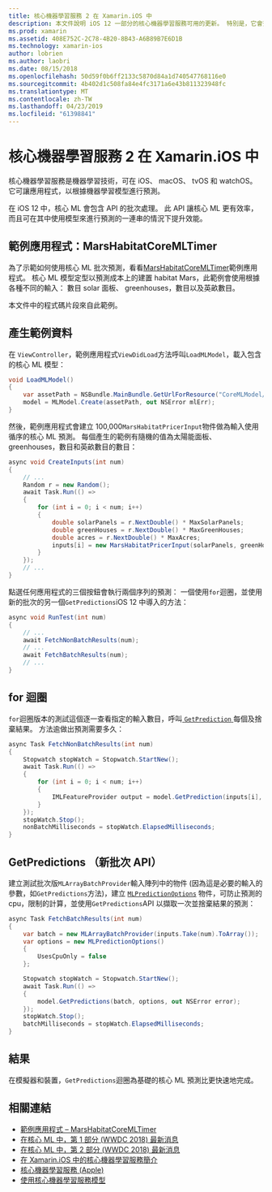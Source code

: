 ```yaml
---
title: 核心機器學習服務 2 在 Xamarin.iOS 中
description: 本文件說明 iOS 12 一部分的核心機器學習服務可用的更新。 特別是，它會查看新的批次預測 API 相關聯的效能改進。
ms.prod: xamarin
ms.assetid: 408E752C-2C78-4B20-8B43-A6B89B7E6D1B
ms.technology: xamarin-ios
author: lobrien
ms.author: laobri
ms.date: 08/15/2018
ms.openlocfilehash: 50d59f0b6ff2133c5870d84a1d740547768116e0
ms.sourcegitcommit: 4b402d1c508fa84e4fc3171a6e43b811323948fc
ms.translationtype: MT
ms.contentlocale: zh-TW
ms.lasthandoff: 04/23/2019
ms.locfileid: "61398841"
---
```

# <a name="core-ml-2-in-xamarinios"></a>核心機器學習服務 2 在 Xamarin.iOS 中

核心機器學習服務是機器學習技術，可在 iOS、 macOS、 tvOS 和 watchOS。 它可讓應用程式，以根據機器學習模型進行預測。

在 iOS 12 中，核心 ML 會包含 API 的批次處理。 此 API 讓核心 ML 更有效率，而且可在其中使用模型來進行預測的一連串的情況下提升效能。

## <a name="sample-app-marshabitatcoremltimer"></a>範例應用程式：MarsHabitatCoreMLTimer

為了示範如何使用核心 ML 批次預測，看看[MarsHabitatCoreMLTimer](https://developer.xamarin.com/samples/monotouch/iOS12/MarsHabitatCoreMLTimer)範例應用程式。 核心 ML 模型定型以預測成本上的建置 habitat Mars，此範例會使用根據各種不同的輸入： 數目 solar 面板、 greenhouses，數目以及英畝數目。

本文件中的程式碼片段來自此範例。

## <a name="generate-sample-data"></a>產生範例資料

在  `ViewController`，範例應用程式`ViewDidLoad`方法呼叫`LoadMLModel`，載入包含的核心 ML 模型：

```csharp
void LoadMLModel()
{
    var assetPath = NSBundle.MainBundle.GetUrlForResource("CoreMLModel/MarsHabitatPricer", "mlmodelc");
    model = MLModel.Create(assetPath, out NSError mlErr);
}
```

然後，範例應用程式會建立 100,000`MarsHabitatPricerInput`物件做為輸入使用循序的核心 ML 預測。 每個產生的範例有隨機的值為太陽能面板、 greenhouses，數目和英畝數目的數目：

```csharp
async void CreateInputs(int num)
{
    // ...
    Random r = new Random();
    await Task.Run(() =>
    {
        for (int i = 0; i < num; i++)
        {
            double solarPanels = r.NextDouble() * MaxSolarPanels;
            double greenHouses = r.NextDouble() * MaxGreenHouses;
            double acres = r.NextDouble() * MaxAcres;
            inputs[i] = new MarsHabitatPricerInput(solarPanels, greenHouses, acres);
        }
    });
    // ...
}
```

點選任何應用程式的三個按鈕會執行兩個序列的預測： 一個使用`for`迴圈，並使用新的批次的另一個`GetPredictions`iOS 12 中導入的方法：

```csharp
async void RunTest(int num)
{
    // ...
    await FetchNonBatchResults(num);
    // ...
    await FetchBatchResults(num);
    // ...
}
```

## <a name="for-loop"></a>for 迴圈

`for`迴圈版本的測試這個逐一查看指定的輸入數目，呼叫[ `GetPrediction` ](xref:CoreML.MLModel.GetPrediction*)每個及捨棄結果。 方法逾做出預測需要多久：

```csharp
async Task FetchNonBatchResults(int num)
{
    Stopwatch stopWatch = Stopwatch.StartNew();
    await Task.Run(() =>
    {
        for (int i = 0; i < num; i++)
        {
            IMLFeatureProvider output = model.GetPrediction(inputs[i], out NSError error);
        }
    });
    stopWatch.Stop();
    nonBatchMilliseconds = stopWatch.ElapsedMilliseconds;
}
```

## <a name="getpredictions-new-batch-api"></a>GetPredictions （新批次 API）

建立測試批次版`MLArrayBatchProvider`輸入陣列中的物件 (因為這是必要的輸入的參數，如`GetPredictions`方法)，建立 [`MLPredictionOptions`](xref:CoreML.MLPredictionOptions)
物件，可防止預測的 cpu，限制的計算，並使用`GetPredictions`API 以擷取一次並捨棄結果的預測：

```csharp
async Task FetchBatchResults(int num)
{
    var batch = new MLArrayBatchProvider(inputs.Take(num).ToArray());
    var options = new MLPredictionOptions()
    {
        UsesCpuOnly = false
    };

    Stopwatch stopWatch = Stopwatch.StartNew();
    await Task.Run(() =>
    {
        model.GetPredictions(batch, options, out NSError error);
    });
    stopWatch.Stop();
    batchMilliseconds = stopWatch.ElapsedMilliseconds;
}
```

## <a name="results"></a>結果

在模擬器和裝置，`GetPredictions`迴圈為基礎的核心 ML 預測比更快速地完成。

## <a name="related-links"></a>相關連結

- [範例應用程式 – MarsHabitatCoreMLTimer](https://developer.xamarin.com/samples/monotouch/iOS12/MarsHabitatCoreMLTimer)
- [在核心 ML 中，第 1 部分 (WWDC 2018) 最新消息](https://developer.apple.com/videos/play/wwdc2018/708/)
- [在核心 ML 中，第 2 部分 (WWDC 2018) 最新消息](https://developer.apple.com/videos/play/wwdc2018/709/)
- [在 Xamarin.iOS 中的核心機器學習服務簡介](https://docs.microsoft.com/xamarin/ios/platform/introduction-to-ios11/coreml)
- [核心機器學習服務 (Apple)](https://developer.apple.com/documentation/coreml?language=objc)
- [使用核心機器學習服務模型](https://developer.apple.com/machine-learning/build-run-models/)
